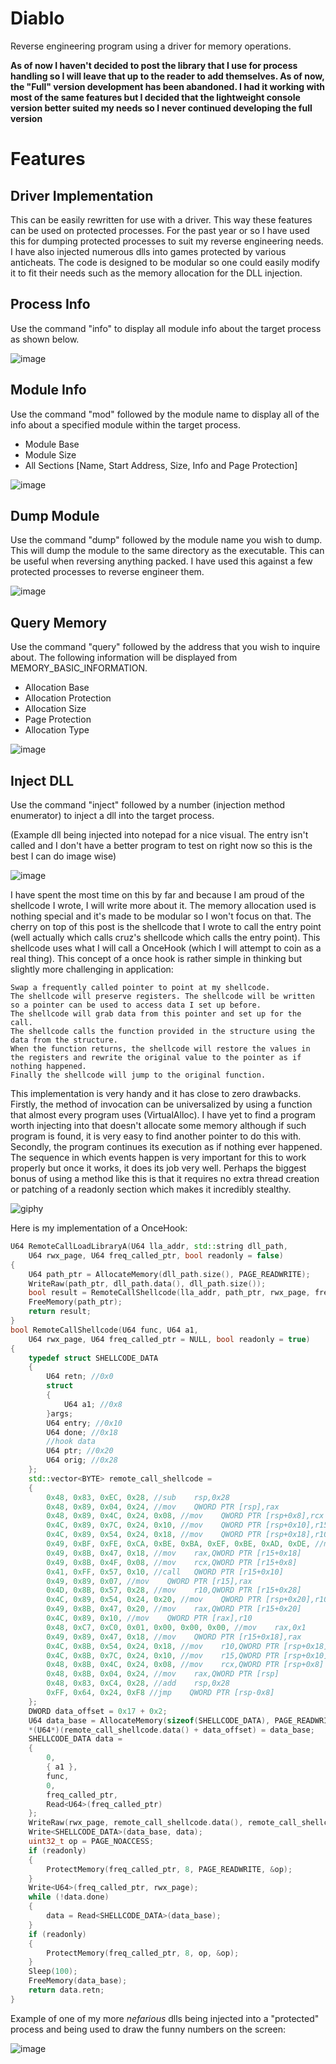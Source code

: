 # Diablo
Reverse engineering program using a driver for memory operations. 

**As of now I haven't decided to post the library that I use for process handling so I will leave that up to the reader to add themselves. As of now, the "Full" version development has been abandoned. I had it working with most of the same features but I decided that the lightweight console version better suited my needs so I never continued developing the full version**

# Features

## Driver Implementation
This can be easily rewritten for use with a driver. This way these features can be used on protected processes. For the past year or so I have used this for dumping protected processes to suit my reverse engineering needs. I have also injected numerous dlls into games protected by various anticheats. The code is designed to be modular so one could easily modify it to fit their needs such as the memory allocation for the DLL injection.
## Process Info
Use the command "info" to display all module info about the target process as shown below.

![image](https://user-images.githubusercontent.com/88007716/231944451-1ed299aa-f8fd-454d-873d-cc8367ee659b.png)

## Module Info
Use the command "mod" followed by the module name to display all of the info about a specified module within the target process.
* Module Base
* Module Size
* All Sections [Name, Start Address, Size, Info and Page Protection]

![image](https://user-images.githubusercontent.com/88007716/231944628-b932f2c8-ee89-40e0-951e-8cbb9438678c.png)

## Dump Module
Use the command "dump" followed by the module name you wish to dump. This will dump the module to the same directory as the executable. This can be useful when reversing anything packed. I have used this against a few protected processes to reverse engineer them.

![image](https://user-images.githubusercontent.com/88007716/231945194-f5661ef0-5718-4611-ac4a-f48d36298cba.png)

## Query Memory
Use the command "query" followed by the address that you wish to inquire about. The following information will be displayed from MEMORY_BASIC_INFORMATION.
* Allocation Base
* Allocation Protection
* Allocation Size
* Page Protection
* Allocation Type

![image](https://user-images.githubusercontent.com/88007716/231945352-38459f7e-41e7-4029-8485-25c69a29f24b.png)

## Inject DLL
Use the command "inject" followed by a number (injection method enumerator) to inject a dll into the target process. 

(Example dll being injected into notepad for a nice visual. The entry isn't called and I don't have a better program to test on right now so this is the best I can do image wise)

![image](https://user-images.githubusercontent.com/88007716/231949350-f5c87651-9a11-46a4-88b9-0c94c1a2b92d.png)

I have spent the most time on this by far and because I am proud of the shellcode I wrote, I will write more about it. The memory allocation used is nothing special and it's made to be modular so I won't focus on that. The cherry on top of this post is the shellcode that I wrote to call the entry point (well actually which calls cruz's shellcode which calls the entry point). This shellcode uses what I will call a OnceHook (which I will attempt to coin as a real thing). This concept of a once hook is rather simple in thinking but slightly more challenging in application:
```
Swap a frequently called pointer to point at my shellcode.
The shellcode will preserve registers. The shellcode will be written so a pointer can be used to access data I set up before.
The shellcode will grab data from this pointer and set up for the call.
The shellcode calls the function provided in the structure using the data from the structure.
When the function returns, the shellcode will restore the values in the registers and rewrite the original value to the pointer as if nothing happened.
Finally the shellcode will jump to the original function.
```
This implementation is very handy and it has close to zero drawbacks. Firstly, the method of invocation can be universalized by using a function that almost every program uses (VirtualAlloc). I have yet to find a program worth injecting into that doesn't allocate some memory although if such program is found, it is very easy to find another pointer to do this with. Secondly, the program continues its execution as if nothing ever happened. The sequence in which events happen is very important for this to work properly but once it works, it does its job very well. Perhaps the biggest bonus of using a method like this is that it requires no extra thread creation or patching of a readonly section which makes it incredibly stealthy.

![giphy](https://user-images.githubusercontent.com/88007716/231949814-8351fe3c-713c-4088-bcf4-f839bebefd35.gif)

Here is my implementation of a OnceHook:
```cpp
U64 RemoteCallLoadLibraryA(U64 lla_addr, std::string dll_path,
	U64 rwx_page, U64 freq_called_ptr, bool readonly = false)
{
	U64 path_ptr = AllocateMemory(dll_path.size(), PAGE_READWRITE);
	WriteRaw(path_ptr, dll_path.data(), dll_path.size());
	bool result = RemoteCallShellcode(lla_addr, path_ptr, rwx_page, freq_called_ptr, readonly);
	FreeMemory(path_ptr);
	return result;
}
bool RemoteCallShellcode(U64 func, U64 a1,
	U64 rwx_page, U64 freq_called_ptr = NULL, bool readonly = true)
{
	typedef struct SHELLCODE_DATA
	{
		U64 retn; //0x0
		struct
		{
			U64 a1; //0x8
		}args;
		U64 entry; //0x10
		U64 done; //0x18
		//hook data
		U64 ptr; //0x20
		U64 orig; //0x28
	};
	std::vector<BYTE> remote_call_shellcode =
	{
		0x48, 0x83, 0xEC, 0x28, //sub    rsp,0x28
		0x48, 0x89, 0x04, 0x24, //mov    QWORD PTR [rsp],rax
		0x48, 0x89, 0x4C, 0x24, 0x08, //mov    QWORD PTR [rsp+0x8],rcx
		0x4C, 0x89, 0x7C, 0x24, 0x10, //mov    QWORD PTR [rsp+0x10],r15
		0x4C, 0x89, 0x54, 0x24, 0x18, //mov    QWORD PTR [rsp+0x18],r10
		0x49, 0xBF, 0xFE, 0xCA, 0xBE, 0xBA, 0xEF, 0xBE, 0xAD, 0xDE, //movabs r15,0xdeadbeefbabecafe
		0x49, 0x8B, 0x47, 0x18, //mov    rax,QWORD PTR [r15+0x18]
		0x49, 0x8B, 0x4F, 0x08, //mov    rcx,QWORD PTR [r15+0x8]
		0x41, 0xFF, 0x57, 0x10, //call   QWORD PTR [r15+0x10]
		0x49, 0x89, 0x07, //mov    QWORD PTR [r15],rax
		0x4D, 0x8B, 0x57, 0x28, //mov    r10,QWORD PTR [r15+0x28]
		0x4C, 0x89, 0x54, 0x24, 0x20, //mov    QWORD PTR [rsp+0x20],r10
		0x49, 0x8B, 0x47, 0x20, //mov    rax,QWORD PTR [r15+0x20]
		0x4C, 0x89, 0x10, //mov    QWORD PTR [rax],r10
		0x48, 0xC7, 0xC0, 0x01, 0x00, 0x00, 0x00, //mov    rax,0x1
		0x49, 0x89, 0x47, 0x18, //mov    QWORD PTR [r15+0x18],rax
		0x4C, 0x8B, 0x54, 0x24, 0x18, //mov    r10,QWORD PTR [rsp+0x18]
		0x4C, 0x8B, 0x7C, 0x24, 0x10, //mov    r15,QWORD PTR [rsp+0x10]
		0x48, 0x8B, 0x4C, 0x24, 0x08, //mov    rcx,QWORD PTR [rsp+0x8]
		0x48, 0x8B, 0x04, 0x24, //mov    rax,QWORD PTR [rsp]
		0x48, 0x83, 0xC4, 0x28, //add    rsp,0x28
		0xFF, 0x64, 0x24, 0xF8 //jmp    QWORD PTR [rsp-0x8]
	};
	DWORD data_offset = 0x17 + 0x2;
	U64 data_base = AllocateMemory(sizeof(SHELLCODE_DATA), PAGE_READWRITE);
	*(U64*)(remote_call_shellcode.data() + data_offset) = data_base;
	SHELLCODE_DATA data =
	{
		0,
		{ a1 },
		func,
		0,
		freq_called_ptr,
		Read<U64>(freq_called_ptr)
	};
	WriteRaw(rwx_page, remote_call_shellcode.data(), remote_call_shellcode.size());
	Write<SHELLCODE_DATA>(data_base, data);
	uint32_t op = PAGE_NOACCESS;
	if (readonly)
	{
		ProtectMemory(freq_called_ptr, 8, PAGE_READWRITE, &op);
	}
	Write<U64>(freq_called_ptr, rwx_page);
	while (!data.done)
	{
		data = Read<SHELLCODE_DATA>(data_base);
	}
	if (readonly)
	{
		ProtectMemory(freq_called_ptr, 8, op, &op);
	}
	Sleep(100);
	FreeMemory(data_base);
	return data.retn;
}
```
Example of one of my more *nefarious* dlls being injected into a "protected" process and being used to draw the funny numbers on the screen:

![image](https://user-images.githubusercontent.com/88007716/231946158-f5d826dc-b383-40fe-98e1-80563ef6d7fb.png)
